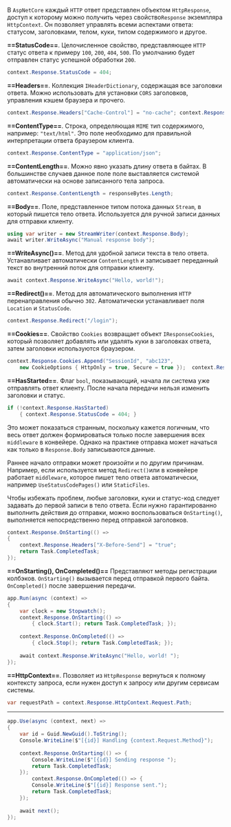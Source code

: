 В `AspNetCore` каждый `HTTP` ответ представлен объектом `HttpResponse`, доступ к которому можно получить через свойство`Response` экземпляра `HttpContext`. Он позволяет управлять всеми аспектами ответа: статусом, заголовками, телом, куки, типом содержимого и другое.

**==StatusCode==**. Целочисленное свойство, представляющее `HTTP` статус ответа к примеру 
`100`, `200`, `404`, `500`. По умолчанию будет отправлен статус успешной обработки `200`.

```C#
context.Response.StatusCode = 404;
```

**==Headers==**. Коллекция `IHeaderDictionary`, содержащая все заголовки ответа. Можно использовать для установки `CORS` заголовков, управления кэшем браузера и прочего.

```c#
context.Response.Headers["Cache-Control"] = "no-cache"; context.Response.Headers.Add("X-Custom-Header", "value");
```

**==ContentType==**. Строка, определяющая `MIME` тип содержимого, например: `"text/html"`. 
Это поле необходимо для правильной интерпретации ответа браузером клиента.

```c#
context.Response.ContentType = "application/json";
```

**==ContentLength==**. Можно явно указать длину ответа в байтах. В большинстве случаев  данное поле поле выставляется системой автоматически на основе записанного тела запроса.

```c#
context.Response.ContentLength = responseBytes.Length;
```

**==Body==**. Поле, представленное типом потока данных `Stream`, в который пишется
тело ответа. Используется для ручной записи данных для отправки клиенту.

```c#
using var writer = new StreamWriter(context.Response.Body);
await writer.WriteAsync("Manual response body");
```

**==WriteAsync()==**. Метод для удобной записи текста в тело ответа. Устанавливает автоматически `ContentLength` и записывает переданный текст во внутренний поток для отправки клиенту.


```c#
await context.Response.WriteAsync("Hello, world!");
```

**==Redirect()==**. Метод для автоматического выполнения `HTTP` перенаправления
обычно `302`. Автоматически устанавливает поля `Location` и `StatusCode`.


```c#
context.Response.Redirect("/login");
```

**==Cookies==**. Свойство `Cookies` возвращает объект `IResponseCookies`, который позволяет добавлять или удалять куки в заголовках ответа, затем заголовки используются браузером.

```c#
context.Response.Cookies.Append("SessionId", "abc123",
	new CookieOptions { HttpOnly = true, Secure = true });  context.Response.Cookies.Delete("SessionId");
```

**==HasStarted==**. Флаг `bool`, показывающий, начала ли система уже отправлять
ответ клиенту. После начала передачи нельзя изменить заголовки и статус.

```c#
if (!context.Response.HasStarted) 
	{ context.Response.StatusCode = 404; }
```

Это может показаться странным, поскольку кажется логичным, что весь ответ должен формироваться только после завершения всех `middleware` в конвейере. Однако на
практике отправка может начаться  как только в `Response.Body` записываются данные.

Раннее начало отправки может произойти и по другим причинам. Например, если используется метод `Redirect()`или в конвейере работает `middleware`, которое пишет
тело ответа автоматически, например `UseStatusCodePages()` или `StaticFiles`.

Чтобы избежать проблем, любые заголовки, куки и статус-код следует задавать до первой записи в тело ответа. Если нужно гарантированно выполнить действия до отправки, можно воспользоваться `OnStarting()`, выполняется непосредственно перед отправкой заголовков.

```c#
context.Response.OnStarting(() =>
{
    context.Response.Headers["X-Before-Send"] = "true";
    return Task.CompletedTask;
});
```

**==OnStarting(), OnCompleted()==** Представляют методы регистрации колбэков. `OnStarting()` вызывается перед отправкой первого байта. `OnCompleted()` после завершения передачи.


```c#
app.Run(async (context) =>
{
    var clock = new Stopwatch();
    context.Response.OnStarting(() =>
	    { clock.Start(); return Task.CompletedTask; });
    
    context.Response.OnCompleted(() =>
	    { clock.Stop(); return Task.CompletedTask; });
    
    await context.Response.WriteAsync("Hello, world! ");
});
```

**==HttpContext==**. Позволяет из `HttpResponse` вернуться к полному контексту 
запроса, если нужен доступ к запросу или другим сервисам системы.

```c#
var requestPath = context.Response.HttpContext.Request.Path;
```

---

```c#
app.Use(async (context, next) => 
{    
	var id = Guid.NewGuid().ToString();
	Console.WriteLine($"[{id}] Handling {context.Request.Method}");
	
	context.Response.OnStarting(() => { 
		Console.WriteLine($"[{id}] Sending response ");
		return Task.CompletedTask;     
	});
		context.Response.OnCompleted(() => {  
		Console.WriteLine($"[{id}] Response sent."); 
		return Task.CompletedTask;     
	});
	
	await next();     
});
```